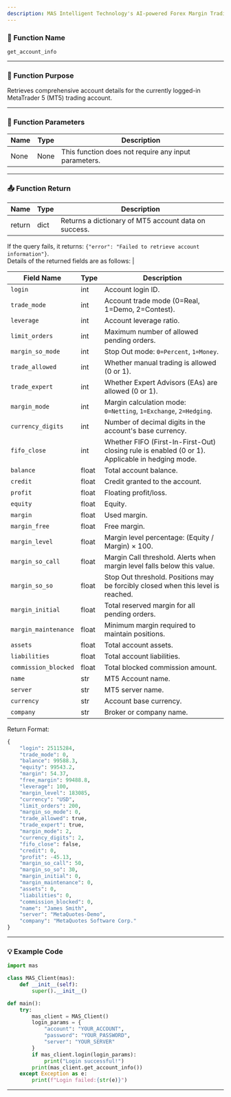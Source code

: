 ```yaml
---
description: MAS Intelligent Technology's AI-powered Forex Margin Trading Platform with full MetaTrader MT5 broker integration allows investors to generate automated trading strategies simply by entering text. Supports instant backtesting,real-time data synchronization,and seamless multi-broker switching. No coding experience required to easily launch AI automated trading,optimize strategies,and reduce market risk. Designed for both individual traders and financial institutions with standardized MetaTrader MT5-compatible APIs,automated backtesting,and quantitative strategy optimization to help enterprises deploy stable and efficient trading solutions quickly.
---
```


### 🧩 Function Name

`get_account_info`

---

### 🎯 Function Purpose

Retrieves comprehensive account details for the currently logged-in MetaTrader 5 (MT5) trading account.  

---

### 🔧 Function Parameters

| Name | Type | Description |
|------|------|-------------|
| None | None | This function does not require any input parameters. |

---

### 📤 Function Return

| Name   | Type | Description |
|--------|------|-------------|
| return | dict | Returns a dictionary of MT5 account data on success.  
If the query fails, it returns: `{"error": "Failed to retrieve account information"}`.  
Details of the returned fields are as follows: |

| Field Name            | Type  | Description |
|-----------------------|-------|-------------|
| `login`               | int   | Account login ID. |
| `trade_mode`          | int   | Account trade mode (0=Real, 1=Demo, 2=Contest). |
| `leverage`            | int   | Account leverage ratio. |
| `limit_orders`        | int   | Maximum number of allowed pending orders. |
| `margin_so_mode`      | int   | Stop Out mode: `0=Percent`, `1=Money`. |
| `trade_allowed`       | int   | Whether manual trading is allowed (0 or 1). |
| `trade_expert`        | int   | Whether Expert Advisors (EAs) are allowed (0 or 1). |
| `margin_mode`         | int   | Margin calculation mode: `0=Netting`, `1=Exchange`, `2=Hedging`. |
| `currency_digits`     | int   | Number of decimal digits in the account's base currency. |
| `fifo_close`          | int   | Whether FIFO (First-In-First-Out) closing rule is enabled (0 or 1). Applicable in hedging mode. |
| `balance`             | float | Total account balance. |
| `credit`              | float | Credit granted to the account. |
| `profit`              | float | Floating profit/loss. |
| `equity`              | float | Equity. |
| `margin`              | float | Used margin. |
| `margin_free`         | float | Free margin. |
| `margin_level`        | float | Margin level percentage: (Equity / Margin) × 100. |
| `margin_so_call`      | float | Margin Call threshold. Alerts when margin level falls below this value. |
| `margin_so_so`        | float | Stop Out threshold. Positions may be forcibly closed when this level is reached. |
| `margin_initial`      | float | Total reserved margin for all pending orders. |
| `margin_maintenance`  | float | Minimum margin required to maintain positions. |
| `assets`              | float | Total account assets. |
| `liabilities`         | float | Total account liabilities. |
| `commission_blocked`  | float | Total blocked commission amount. |
| `name`                | str   | MT5 Account name. |
| `server`              | str   | MT5 server name. |
| `currency`            | str   | Account base currency. |
| `company`             | str   | Broker or company name. |

Return Format:
```python
{
    "login": 25115284,
    "trade_mode": 0,
    "balance": 99588.3,
    "equity": 99543.2,
    "margin": 54.37,
    "free_margin": 99488.8,
    "leverage": 100,
    "margin_level": 183085,
    "currency": "USD",
    "limit_orders": 200,
    "margin_so_mode": 0,
    "trade_allowed": true,
    "trade_expert": true,
    "margin_mode": 2,
    "currency_digits": 2,
    "fifo_close": false,
    "credit": 0,
    "profit": -45.13,
    "margin_so_call": 50,
    "margin_so_so": 30,
    "margin_initial": 0,
    "margin_maintenance": 0,
    "assets": 0,
    "liabilities": 0,
    "commission_blocked": 0,
    "name": "James Smith",
    "server": "MetaQuotes-Demo",
    "company": "MetaQuotes Software Corp."
}
```

---

### 💡 Example Code

```python
import mas

class MAS_Client(mas):
    def __init__(self):
        super().__init__()

def main():
    try:
        mas_client = MAS_Client()
        login_params = {
            "account": "YOUR_ACCOUNT",
            "password": "YOUR_PASSWORD",
            "server": "YOUR_SERVER"
        }
        if mas_client.login(login_params):
            print("Login successful!")
        print(mas_client.get_account_info())
    except Exception as e:
        print(f"Login failed:{str(e)}")
```
---
